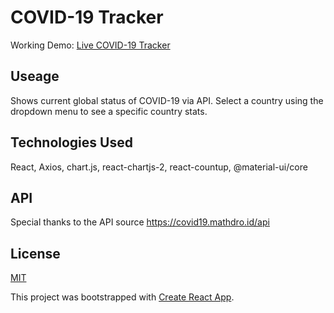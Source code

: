 # COVID-19 Tracker

Working Demo: [Live COVID-19 Tracker](https://blitzparanoia.github.io/covid19-tracker/)

## Useage
Shows current global status of COVID-19 via API. Select a country using the dropdown menu to see a specific country stats.

## Technologies Used
React, Axios, chart.js, react-chartjs-2, react-countup, @material-ui/core

## API
Special thanks to the API source https://covid19.mathdro.id/api


## License
[MIT](https://choosealicense.com/licenses/mit/)

This project was bootstrapped with [Create React App](https://github.com/facebook/create-react-app).

